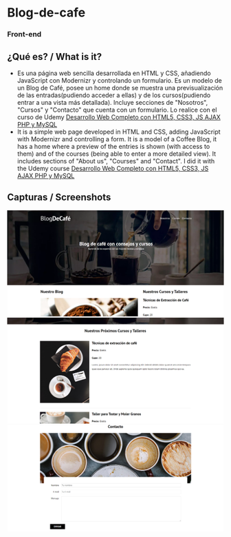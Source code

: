 # Blog-de-cafe
### Front-end

## ¿Qué es? / What is it?
- Es una página web sencilla desarrollada en HTML y CSS, añadiendo JavaScript con Modernizr y controlando un formulario. Es un modelo de un Blog de Café, posee un home donde se muestra una previsualización de las entradas(pudiendo acceder a ellas) y 
de los cursos(pudiendo entrar a una vista más detallada). 
Incluye secciones de "Nosotros", "Cursos" y "Contacto" que cuenta con un formulario.
Lo realice con el curso de Udemy [Desarrollo Web Completo con HTML5, CSS3, JS AJAX PHP y MySQL](https://www.udemy.com/course/desarrollo-web-completo-con-html5-css3-js-php-y-mysql/)
- It is a simple web page developed in HTML and CSS, adding JavaScript with Modernizr and controlling a form. It is a model of a Coffee Blog, it has a home where a preview of the entries is shown (with access to them) and of the courses (being able to enter a more detailed view).
It includes sections of "About us", "Courses" and "Contact".
I did it with the Udemy course [Desarrollo Web Completo con HTML5, CSS3, JS AJAX PHP y MySQL](https://www.udemy.com/course/desarrollo-web-completo-con-html5-css3-js-php-y-mysql/)

## Capturas / Screenshots

<div aling="center">
    <img src='./capturas/captura1.png'>
    <img src='./capturas/captura2.png'>
    <img src='./capturas/captura3.png'>
</div>
